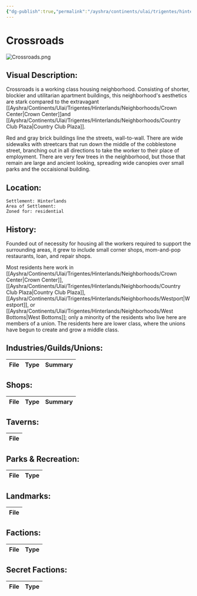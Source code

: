 ```yaml
---
{"dg-publish":true,"permalink":"/ayshra/continents/ulai/trigentes/hinterlands/neighborhoods/crossroads/"}
---
```


# Crossroads
![Crossroads.png](/img/user/Inbox/Attachments/Crossroads.png)
## Visual Description:

Crossroads is a working class housing neighborhood. Consisting of shorter, blockier and utilitarian apartment buildings, this neighborhood's aesthetics are stark compared to the extravagant [[Ayshra/Continents/Ulai/Trigentes/Hinterlands/Neighborhoods/Crown Center\|Crown Center]]and [[Ayshra/Continents/Ulai/Trigentes/Hinterlands/Neighborhoods/Country Club Plaza\|Country Club Plaza]]. 

Red and gray brick buildings line the streets, wall-to-wall. There are wide sidewalks with streetcars that run down the middle of the cobblestone street, branching out in all directions to take the worker to their place of employment. There are very few trees in the neighborhood, but those that remain are large and ancient looking, spreading wide canopies over small parks and the occaisional building. 

## Location:
	Settlement: Hinterlands
	Area of Settlement:
	Zoned for: residential

## History:

Founded out of necessity for housing all the workers required to support the surrounding areas, it grew to include small corner shops, mom-and-pop restaurants, loan, and repair shops. 

Most residents here work in [[Ayshra/Continents/Ulai/Trigentes/Hinterlands/Neighborhoods/Crown Center\|Crown Center]], [[Ayshra/Continents/Ulai/Trigentes/Hinterlands/Neighborhoods/Country Club Plaza\|Country Club Plaza]], [[Ayshra/Continents/Ulai/Trigentes/Hinterlands/Neighborhoods/Westport\|Westport]], or [[Ayshra/Continents/Ulai/Trigentes/Hinterlands/Neighborhoods/West Bottoms\|West Bottoms]]; only a minority of the residents who live here are members of a union. The residents here are lower class, where the unions have begun to create and grow a middle class.


## Industries/Guilds/Unions:
| File | Type | Summary |
| ---- | ---- | ------- |

## Shops:
| File | Type | Summary |
| ---- | ---- | ------- |

## Taverns:
| File |
| ---- |

## Parks & Recreation:
| File | Type |
| ---- | ---- |

## Landmarks:
| File |
| ---- |

## Factions:
| File | Type |
| ---- | ---- |

## Secret Factions:
| File | Type |
| ---- | ---- |


